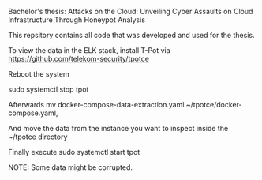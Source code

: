 Bachelor's thesis: Attacks on the Cloud: Unveiling Cyber Assaults on Cloud Infrastructure Through Honeypot Analysis

This repsitory contains all code  that was developed and used for the thesis.


To view the data in the ELK stack, install T-Pot via https://github.com/telekom-security/tpotce

Reboot the system

sudo systemctl stop tpot

Afterwards mv docker-compose-data-extraction.yaml ~/tpotce/docker-compose.yaml,

And move the data from the instance you want to inspect inside the ~/tpotce directory 

Finally execute sudo systemctl start tpot 

NOTE: Some data might be corrupted.
